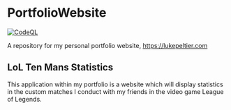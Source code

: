 # PortfolioWebsite
[![CodeQL](https://github.com/LukePeltier/PortfolioWebsite/actions/workflows/codeql-analysis.yml/badge.svg)](https://github.com/LukePeltier/PortfolioWebsite/actions/workflows/codeql-analysis.yml)

A repository for my personal portfolio website, https://lukepeltier.com

## LoL Ten Mans Statistics
This application within my portfolio is a website which will display statistics in the custom matches I conduct with my friends in the video game League of Legends.
